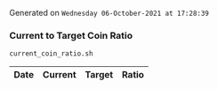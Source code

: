 Generated on `Wednesday 06-October-2021 at 17:28:39`

### Current to Target Coin Ratio
`current_coin_ratio.sh`

Date|Current|Target|Ratio
---|---|---|---
